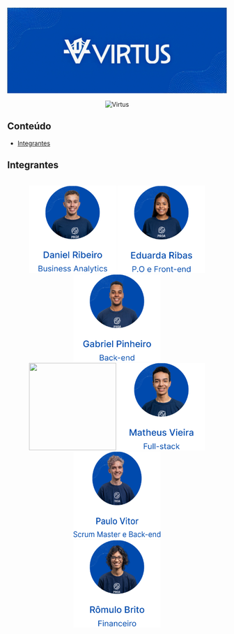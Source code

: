 ![Virtus](Imagens/VIRTUS%20GITHUB%20BACKGROUND.png)

<p align="center">
<img src="https://readme-typing-svg.demolab.com?font=Inter&pause=1000&color=004AAD&center=true&vCenter=true&width=702&lines=Bem-vindo(a)+a+Virtus!;Onde+empoderamos+voc%C3%AA+com+conhecimento+jur%C3%ADdico" alt="Virtus" />
</p>


## Conteúdo
- [Integrantes](#integrantes)

## Integrantes
<br>
<div align="center">
<a><img src="Imagens/Daniel%20Ribeiro.png" width="200" height="200"></a>
<a><img src="Imagens/Eduarda%20Ribas.png" width="200" height="200"></a>
<a><img src="Imagens/Gabriel%20Pinheiro.png" width="200" height="200"></a>
</div>

<div align="center">
<a><img src="Imagens/Jo%C3%A3o%20Vitor.png" width="200" height="200"></a>
<a><img src="Imagens/Matheus%20Vieira.png" width="200" height="200"></a>
<a><img src="Imagens/Paulo%20Vitor.png" width="200" height="200"></a>
</div>

<div align="center">
<a><img src="Imagens/Romulo%20Brito.png" width="200" height="200"></a>
</div>